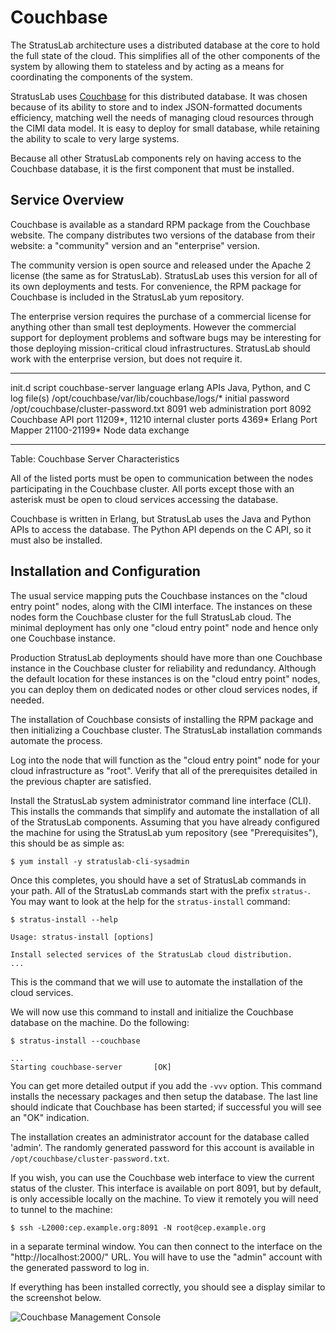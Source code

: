 
# Couchbase

The StratusLab architecture uses a distributed database at the core to
hold the full state of the cloud.  This simplifies all of the other
components of the system by allowing them to stateless and by acting
as a means for coordinating the components of the system.

StratusLab uses [Couchbase][couchbase] for this distributed database.
It was chosen because of its ability to store and to index
JSON-formatted documents efficiency, matching well the needs of
managing cloud resources through the CIMI data model.  It is easy to
deploy for small database, while retaining the ability to scale to
very large systems.

Because all other StratusLab components rely on having access to the
Couchbase database, it is the first component that must be installed. 

## Service Overview

Couchbase is available as a standard RPM package from the Couchbase
website.  The company distributes two versions of the database from
their website: a "community" version and an "enterprise" version.

The community version is open source and released under the Apache 2
license (the same as for StratusLab).  StratusLab uses this version
for all of its own deployments and tests.  For convenience, the RPM
package for Couchbase is included in the StratusLab yum repository.

The enterprise version requires the purchase of a commercial license
for anything other than small test deployments.  However the
commercial support for deployment problems and software bugs may be
interesting for those deploying mission-critical cloud
infrastructures.  StratusLab should work with the enterprise version,
but does not require it.

----------------- -------------------------------------------
init.d script     couchbase-server
language          erlang
APIs              Java, Python, and C
log file(s)       /opt/couchbase/var/lib/couchbase/logs/*
initial password  /opt/couchbase/cluster-password.txt
8091              web administration port
8092              Couchbase API port
11209*, 11210     internal cluster ports
4369*             Erlang Port Mapper
21100-21199*      Node data exchange
----------------- -------------------------------------------

Table: Couchbase Server Characteristics


All of the listed ports must be open to communication between the
nodes participating in the Couchbase cluster.  All ports except those
with an asterisk must be open to cloud services accessing the
database. 

Couchbase is written in Erlang, but StratusLab uses the Java and
Python APIs to access the database.  The Python API depends on the C
API, so it must also be installed. 

## Installation and Configuration

The usual service mapping puts the Couchbase instances on the "cloud
entry point" nodes, along with the CIMI interface.  The instances on
these nodes form the Couchbase cluster for the full StratusLab cloud.
The minimal deployment has only one "cloud entry point" node and hence
only one Couchbase instance.

Production StratusLab deployments should have more than one Couchbase
instance in the Couchbase cluster for reliability and redundancy.
Although the default location for these instances is on the "cloud
entry point" nodes, you can deploy them on dedicated nodes or other
cloud services nodes, if needed.

The installation of Couchbase consists of installing the RPM package
and then initializing a Couchbase cluster.  The StratusLab
installation commands automate the process.

Log into the node that will function as the "cloud entry point" node
for your cloud infrastructure as "root".  Verify that all of the
prerequisites detailed in the previous chapter are satisfied.

Install the StratusLab system administrator command line interface
(CLI).  This installs the commands that simplify and automate the
installation of all of the StratusLab components.  Assuming that you
have already configured the machine for using the StratusLab yum
repository (see "Prerequisites"), this should be as simple as:

    $ yum install -y stratuslab-cli-sysadmin

Once this completes, you should have a set of StratusLab commands in
your path.  All of the StratusLab commands start with the prefix
`stratus-`.  You may want to look at the help for the
`stratus-install` command:

    $ stratus-install --help
    
    Usage: stratus-install [options]

    Install selected services of the StratusLab cloud distribution.
    ...

This is the command that we will use to automate the installation of
the cloud services.  

We will now use this command to install and initialize the Couchbase
database on the machine.  Do the following:

    $ stratus-install --couchbase
    
    ...
    Starting couchbase-server       [OK]

You can get more detailed output if you add the `-vvv` option.  This
command installs the necessary packages and then setup the database.
The last line should indicate that Couchbase has been started; if
successful you will see an "OK" indication.

The installation creates an administrator account for the database
called 'admin'.  The randomly generated password for this account is
available in `/opt/couchbase/cluster-password.txt`.

If you wish, you can use the Couchbase web interface to view the
current status of the cluster.  This interface is available on port
8091, but by default, is only accessible locally on the machine.  To
view it remotely you will need to tunnel to the machine:

    $ ssh -L2000:cep.example.org:8091 -N root@cep.example.org

in a separate terminal window.  You can then connect to the interface
on the "http://localhost:2000/" URL.  You will have to use the "admin"
account with the generated password to log in. 

If everything has been installed correctly, you should see a display
similar to the screenshot below.

![Couchbase Management Console](images/screenshot-couchbase-mgt-console.png)


[couchbase]: http://couchbase.com
